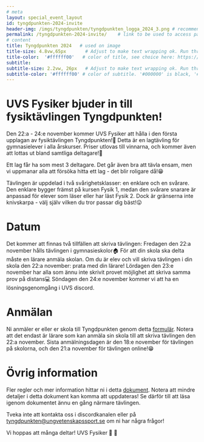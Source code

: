 ```yaml
---
# meta
layout: special_event_layout
id: tyngdpunkten-2024-invite
header-img: /imgs/tyngdpunkten/tyngdpunkten_logga_2024_3.png # recommended dimensions: 2732x668px but other aspect ratios should also be fine.
permalink: /tyngdpunkten-2024-invite/    # link to be used to access page
# content
title: Tyngdpunkten 2024   # used on image
title-size: 4.8vw,65px       # Adjust to make text wrapping ok. Run through min(), e.g.: min(7vw,30px)
title-color:  '#ffffff00'   # color of title, see choice here: https://developer.mozilla.org/en-US/docs/Web/CSS/named-color
subtitle: 
subtitle-size: 2.2vw, 26px   # Adjust to make text wrapping ok. Run through min(), e.g.: min(7vw,30px)
subtitle-color: '#ffffff00' # color of subtitle. '#000000' is black, '#ffffff' is white (hex also work)
---
```


# UVS Fysiker bjuder in till fysiktävlingen Tyngdpunkten!
Den 22:a - 24:e november kommer UVS Fysiker att hålla i den första upplagan av fysiktävlingen Tyngdpunkten!🥳 Detta är en lagtävling för gymnasielever i alla årskurser. Priser utlovas till vinnarna, och kommer även att lottas ut bland samtliga deltagare!👑

Ett lag får ha som mest 3 deltagare. Det går även bra att tävla ensam, men vi uppmanar alla att försöka hitta ett lag - det blir roligare då!😁

Tävlingen är uppdelad i två svårighetsklasser: en enklare och en svårare. Den enklare bygger främst på kursen Fysik 1, medan den svårare snarare är anpassad för elever som läser eller har läst Fysik 2. Dock är gränserna inte knivskarpa - välj själv vilken du tror passar dig bäst!😛

# Datum
Det kommer att finnas två tillfällen att skriva tävlingen:
Fredagen den 22:a november hålls tävlingen i gymnasieskolor🏠 För att din skola ska delta måste en lärare anmäla skolan. Om du är elev och vill skriva tävlingen i din skola den 22:a november: prata med din lärare!
Lördagen den 23:e november har alla som ännu inte skrivit provet möjlighet att skriva samma prov på distans💻 
Söndagen den 24:e november kommer vi att ha en lösningsgenomgång i UVS discord.

# Anmälan
Ni anmäler er eller er skola till Tyngdpunkten genom detta [formulär](https://forms.gle/T3tzyWaFnHJpATft6). Notera att det endast är lärare som kan anmäla sin skola till att skriva tävlingen den 22:a november. Sista anmälningsdagen är den 18:e november för tävlingen på skolorna, och den 21:a november för tävlingen online!😁

# Övrig information
Fler regler och mer information hittar ni i detta [dokument](https://docs.google.com/document/d/1fXG17iwp0xlIwGCNCF_xUCdTTdkieLEEo0-cDdbYKs4/edit?tab=t.0). Notera att mindre detaljer i detta dokument kan komma att uppdateras! Se därför till att läsa igenom dokumentet ännu en gång närmare tävlingen.

Tveka inte att kontakta oss i discordkanalen eller på [tyngdpunkten@ungvetenskapssport.se](tyngdpunkten@ungvetenskapssport.se) om ni har några frågor!

Vi hoppas att många deltar!
UVS Fysiker 🍂 🍁